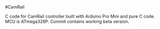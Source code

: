 #CamRail

C code for CamRail controller built with Arduino Pro Mini and pure C code. MCU is ATmega328P.
Commit contains working beta version.